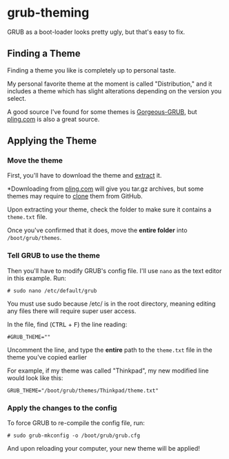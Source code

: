 # grub-theming

GRUB as a boot-loader looks pretty ugly, but that's easy to fix.

## Finding a Theme

Finding a theme you like is completely up to personal taste.

My personal favorite theme at the moment is called "Distribution," and it includes a theme which has slight alterations depending on the version you select.

A good source I've found for some themes is [Gorgeous-GRUB](https://github.com/Jacksaur/Gorgeous-GRUB), but [pling.com](https://www.pling.com/browse?cat=109&ord=latest) is also a great source.

## Applying the Theme

### Move the theme

First, you'll have to download the theme and [extract](extract.md) it.

\*Downloading from [pling.com](https://www.pling.com/browse?cat=109&ord=latest) will give you tar.gz archives, but some themes may require to [clone](clone.md) them from GitHub.

Upon extracting your theme, check the folder to make sure it contains a `theme.txt` file.

Once you've confirmed that it does, move the **entire folder** into `/boot/grub/themes`.

### Tell GRUB to use the theme

Then you'll have to modify GRUB's config file. I'll use `nano` as the text editor in this example. Run:

    # sudo nano /etc/default/grub

You must use sudo because /etc/ is in the root directory, meaning editing any files there will require super user access.

In the file, find (<kbd>CTRL</kbd> + <kbd>F</kbd>) the line reading:

    #GRUB_THEME=""

Uncomment the line, and type the **entire** path to the `theme.txt` file in the theme you've copied earlier

For example, if my theme was called "Thinkpad", my new modified line would look like this:

    GRUB_THEME="/boot/grub/themes/Thinkpad/theme.txt"

### Apply the changes to the config

To force GRUB to re-compile the config file, run:

    # sudo grub-mkconfig -o /boot/grub/grub.cfg

And upon reloading your computer, your new theme will be applied!
